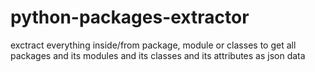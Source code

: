 # python-packages-extractor
exctract everything inside/from package, module or classes to get all packages and its modules and its classes and its attributes as json data
